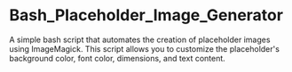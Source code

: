 # Bash_Placeholder_Image_Generator
A simple bash script that automates the creation of placeholder images using ImageMagick. This script allows you to customize the placeholder's background color, font color, dimensions, and text content.
